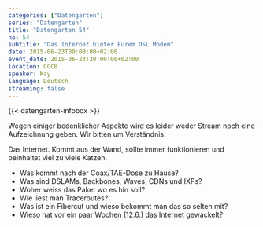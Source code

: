 ```yaml
---
categories: ["Datengarten"]
series: "Datengarten"
title: "Datengarten 54"
no: 54
subtitle: "Das Internet hinter Eurem DSL Modem"
date: 2015-06-23T00:00:00+02:00
event_date: 2015-06-23T20:00:00+02:00
location: CCCB
speaker: Kay
language: Deutsch
streaming: false
---
```

{{< datengarten-infobox >}}

Wegen einiger bedenklicher Aspekte wird es leider weder Stream noch
eine Aufzeichnung geben. Wir bitten um Verständnis.

Das Internet. Kommt aus der Wand, sollte immer funktionieren und
beinhaltet viel zu viele Katzen.

-   Was kommt nach der Coax/TAE-Dose zu Hause?
-   Was sind DSLAMs, Backbones, Waves, CDNs und IXPs?
-   Woher weiss das Paket wo es hin soll?
-   Wie liest man Traceroutes?
-   Was ist ein Fibercut und wieso bekommt man das so selten mit?
-   Wieso hat vor ein paar Wochen (12.6.) das Internet gewackelt?

